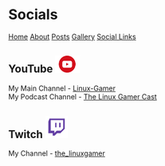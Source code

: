 # Socials
[Home](index.md)  [About](about.md)  [Posts](posts.md)  [Gallery](gallery.md)  [Social Links](socials.md)

## YouTube <img src="/resources/yt.png" alt="drawing" width="50"/>

My Main Channel - [Linux-Gamer](https://www.youtube.com/channel/UCbBtLFxKBpcwt85EoP0kXRg)
<br>
My Podcast Channel - [The Linux Gamer Cast](https://www.youtube.com/channel/UCwDnzR6jL9gysWn6e4VRyOw)

## Twitch <img src="/resources/twitch.png" alt="drawing" width="45"/>

My Channel - [the_linuxgamer](https://twitch.tv/the_linuxgamer)
